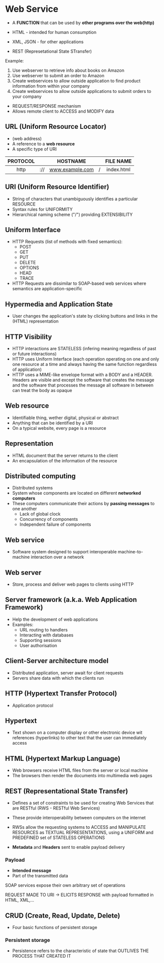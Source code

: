 # Web Service
- A **FUNCTION** that can be used by **other programs over the web(http)**

- HTML - intended for human consumption
- XML, JSON - for other applications
- REST (Represetational State STransfer)

Example:
1) Use webserver to retrieve info about books on Amazon
2) Use webserver to submit an order to Amazon
3) Create webservices to allow outside application to find product information from within your company
4) Create webservices to allow outside applications to submit orders to your company

- REQUEST/RESPONSE mechanism 
- Allows remote client to ACCESS and MODIFY data

## URL (Uniform Resource Locator)
- (web address)
- A reference to a **web resource**
- A specific type of URI

| PROTOCOL |       | HOSTNAME        |    | FILE NAME  | 
|:--------:|:-----:|:---------------:|:--:|:----------:|
| http     | :\/\/ | www.example.com | \/ | index.html |

## URI (Uniform Resource Identifier)
- String of characters that unambiguously identifies a particular RESOURCE
- Syntax rules for UNIFORMITY
- Hierarchical naming scheme ("\/") providing EXTENSIBILITY

## Uniform Interface
- HTTP Requests (list of methods with fixed semantics):
    - POST
    - GET
    - PUT
    - DELETE
    - OPTIONS
    - HEAD
    - TRACE
- HTTP Requests are dissimilar to SOAP-based web services where semantics are application-specific

## Hypermedia and Application State
- User changes the application's state by clicking buttons and links in the (HTML) representation

## HTTP Visibility
- HTTP interactions are STATELESS (infering meaning regardless of past or future interactions)
- HTTP uses Uniform Interface (each operation operating on one and only one resource at a time and always having the same function regardless of application)
- HTTP uses a MIME-like envelope format with a BODY and a HEADER. Headers are visible and except the software that creates the message and the software that processes the message all software in between can treat the body as opaque

## Web resource
- Identifiable thing, wether digital, physical or abstract
- Anything that can be identified by a URI
- On a typical website, every page is a resource

## Representation
- HTML document that the server returns to the client
- An encapsulation of the information of the resource

## Distributed computing
- Distributed systems 
- System whose components are located on different **networked computers**
- These computers communicate their actions by **passing messages** to one another
    - Lack of global clock
    - Concurrency of components
    - Independent failure of components

## Web service
- Software system designed to support interoperable machine-to-machine interaction over a network

## Web server
- Store, process and deliver web pages to clients using HTTP

## Server framework (a.k.a. Web Application Framework)
- Help the development of web applications
- Examples:
    - URL routing to handlers
    - Interacting with databases
    - Supporting sessions
    - User authorisation

## Client-Server architecture model
- Distributed application, server await for client requests
- Servers share data with which the clients run

## HTTP (Hypertext Transfer Protocol)
- Application protocol

## Hypertext
- Text shown on a computer display or other electronic device wit references (hyperlinks) to other text that the user can immediately access

## HTML (Hypertext Markup Language)
- Web browsers receive HTML files from the server or local machine
- The browsers then render the documents into multimedia web pages

## REST (Representational State Transfer)
- Defines a set of constraints to be used for creating Web Services that are RESTful (RWS - RESTful Web Services)
- These provide interoperability between computers on the internet
- RWSs allow the requesting systems to ACCESS and MANIPULATE RESOURCES as TEXTUAL REPRESENTATIONS, using a UNIFORM and PREDEFINED set of STATELESS OPERATIONS

- **Metadata** and  **Headers** sent to enable payload delivery
### Payload
- **Intended message**
- Part of the transmitted data

SOAP services expose their own arbitrary set of operations

REQUEST MADE TO URI -> ELICITS RESPONSE with payload formatted in HTML, XML,...

## CRUD (Create, Read, Update, Delete)
- Four basic functions of persistent storage
### Persistent storage
- Persistence refers to the characteristic of state that OUTLIVES THE PROCESS THAT CREATED IT
